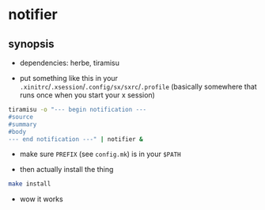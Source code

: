 notifier
========

synopsis
--------
- dependencies: herbe, tiramisu

- put something like this in your `.xinitrc`/`.xsession`/`.config/sx/sxrc`/`.profile`
  (basically somewhere that runs once when you start your x session)

```sh
tiramisu -o "--- begin notification ---
#source
#summary
#body
--- end notification ---" | notifier &
```

- make sure `PREFIX` (see `config.mk`) is in your `$PATH`

- then actually install the thing

```sh
make install
```

- wow it works
